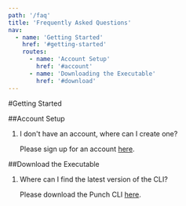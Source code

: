 ```yaml
---
path: '/faq'
title: 'Frequently Asked Questions'
nav:
  - name: 'Getting Started'
    href: '#getting-started'
    routes:      
      - name: 'Account Setup'
        href: '#account'
      - name: 'Downloading the Executable'
        href: '#download'
---
```


<a name="getting-started"></a>

#Getting Started

<a name="account"></a>

##Account Setup

1.  I don't have an account, where can I create one?

    Please sign up for an account [here](/signup).

<a name="download"></a>

##Download the Executable

1.  Where can I find the latest version of the CLI?

    Please download the Punch CLI [here](/download).

